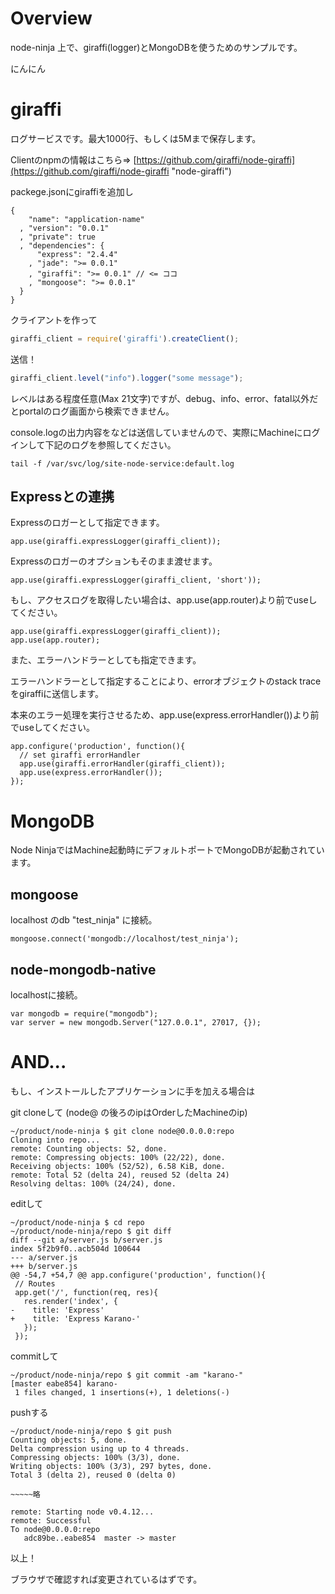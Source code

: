 Overview
====================
node-ninja 上で、giraffi(logger)とMongoDBを使うためのサンプルです。

にんにん

giraffi
====================
ログサービスです。最大1000行、もしくは5Mまで保存します。

Clientのnpmの情報はこちら=>
[https://github.com/giraffi/node-giraffi](https://github.com/giraffi/node-giraffi "node-giraffi")

packege.jsonにgiraffiを追加し

```
{
    "name": "application-name"
  , "version": "0.0.1"
  , "private": true
  , "dependencies": {
      "express": "2.4.4"
    , "jade": ">= 0.0.1"
    , "giraffi": ">= 0.0.1" // <= ココ
    , "mongoose": ">= 0.0.1"
  }
}
```

クライアントを作って

```js
giraffi_client = require('giraffi').createClient();
```

送信！

```js
giraffi_client.level("info").logger("some message");
```

レベルはある程度任意(Max 21文字)ですが、debug、info、error、fatal以外だとportalのログ画面から検索できません。

console.logの出力内容をなどは送信していませんので、実際にMachineにログインして下記のログを参照してください。

```
tail -f /var/svc/log/site-node-service:default.log
```


Expressとの連携
-------------------
Expressのロガーとして指定できます。

```
app.use(giraffi.expressLogger(giraffi_client));
```

Expressのロガーのオプションもそのまま渡せます。

```
app.use(giraffi.expressLogger(giraffi_client, 'short'));
```

もし、アクセスログを取得したい場合は、app.use(app.router)より前でuseしてください。

```
app.use(giraffi.expressLogger(giraffi_client));
app.use(app.router);
```

また、エラーハンドラーとしても指定できます。

エラーハンドラーとして指定することにより、errorオブジェクトのstack traceをgiraffiに送信します。

本来のエラー処理を実行させるため、app.use(express.errorHandler())より前でuseしてください。

```
app.configure('production', function(){
  // set giraffi errorHandler
  app.use(giraffi.errorHandler(giraffi_client));
  app.use(express.errorHandler()); 
});
```

MongoDB
=============
Node NinjaではMachine起動時にデフォルトポートでMongoDBが起動されています。

mongoose
-------------

localhost のdb "test_ninja" に接続。

```
mongoose.connect('mongodb://localhost/test_ninja');
```

node-mongodb-native
-------------

localhostに接続。

```
var mongodb = require("mongodb");
var server = new mongodb.Server("127.0.0.1", 27017, {});
```

AND...
===================
もし、インストールしたアプリケーションに手を加える場合は

git cloneして (node@ の後ろのipはOrderしたMachineのip)

```
~/product/node-ninja $ git clone node@0.0.0.0:repo
Cloning into repo...
remote: Counting objects: 52, done.        
remote: Compressing objects: 100% (22/22), done.        
Receiving objects: 100% (52/52), 6.58 KiB, done.
remote: Total 52 (delta 24), reused 52 (delta 24)        
Resolving deltas: 100% (24/24), done.
```

editして

```
~/product/node-ninja $ cd repo
~/product/node-ninja/repo $ git diff
diff --git a/server.js b/server.js
index 5f2b9f0..acb504d 100644
--- a/server.js
+++ b/server.js
@@ -54,7 +54,7 @@ app.configure('production', function(){
 // Routes
 app.get('/', function(req, res){
   res.render('index', {
-    title: 'Express'
+    title: 'Express Karano-'
   });
 });
```

commitして

```
~/product/node-ninja/repo $ git commit -am "karano-"
[master eabe854] karano-
 1 files changed, 1 insertions(+), 1 deletions(-)
```

pushする

```
~/product/node-ninja/repo $ git push
Counting objects: 5, done.
Delta compression using up to 4 threads.
Compressing objects: 100% (3/3), done.
Writing objects: 100% (3/3), 297 bytes, done.
Total 3 (delta 2), reused 0 (delta 0)

~~~~~略

remote: Starting node v0.4.12...        
remote: Successful        
To node@0.0.0.0:repo
   adc89be..eabe854  master -> master
```

以上！

ブラウザで確認すれば変更されているはずです。
